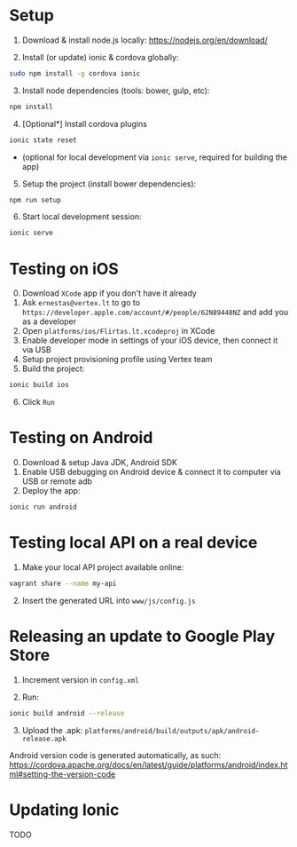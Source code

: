 # Setup
1) Download & install node.js locally: https://nodejs.org/en/download/

2) Install (or update) ionic & cordova globally:
```sh
sudo npm install -g cordova ionic
```

3) Install node dependencies (tools: bower, gulp, etc):
```sh
npm install
```

4) [Optional*] Install cordova plugins
```sh
ionic state reset
```
* (optional for local development via `ionic serve`, required for building the app)

5) Setup the project (install bower dependencies):
```sh
npm run setup
```

6) Start local development session:
```sh
ionic serve
```

# Testing on iOS
0) Download `XCode` app if you don't have it already
1) Ask `ernestas@vertex.lt` to go to `https://developer.apple.com/account/#/people/62N89448NZ` and add you as a developer
2) Open `platforms/ios/Flirtas.lt.xcodeproj` in XCode
3) Enable developer mode in settings of your iOS device, then connect it via USB
4) Setup project provisioning profile using Vertex team
5) Build the project:
```sh
ionic build ios
```
6) Click `Run`

# Testing on Android
0) Download & setup Java JDK, Android SDK
1) Enable USB debugging on Android device & connect it to computer via USB or remote adb
2) Deploy the app:
```sh
ionic run android
```

# Testing local API on a real device
1) Make your local API project available online:
```sh
vagrant share --name my-api
```

2) Insert the generated URL into `www/js/config.js`

# Releasing an update to Google Play Store
1) Increment version in `config.xml`

2) Run:
```sh
ionic build android --release
```

3) Upload the .apk: `platforms/android/build/outputs/apk/android-release.apk`

Android version code is generated automatically, as such:
https://cordova.apache.org/docs/en/latest/guide/platforms/android/index.html#setting-the-version-code

# Updating Ionic
TODO